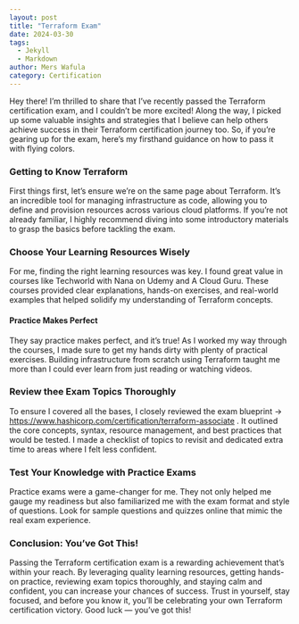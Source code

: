 ```yaml
---
layout: post
title: "Terraform Exam"
date: 2024-03-30
tags:
  - Jekyll
  - Markdown
author: Mers Wafula
category: Certification
---
```

Hey there! I’m thrilled to share that I’ve recently passed the Terraform certification exam, and I couldn’t be more excited! Along the way, I picked up some valuable insights and strategies that I believe can help others achieve success in their Terraform certification journey too. So, if you’re gearing up for the exam, here’s my firsthand guidance on how to pass it with flying colors.


### Getting to Know Terraform

First things first, let’s ensure we’re on the same page about Terraform. It’s an incredible tool for managing infrastructure as code, allowing you to define and provision resources across various cloud platforms. If you’re not already familiar, I highly recommend diving into some introductory materials to grasp the basics before tackling the exam.

### Choose Your Learning Resources Wisely

For me, finding the right learning resources was key. I found great value in courses like Techworld with Nana on Udemy and A Cloud Guru. These courses provided clear explanations, hands-on exercises, and real-world examples that helped solidify my understanding of Terraform concepts.



#### Practice Makes Perfect

They say practice makes perfect, and it’s true! As I worked my way through the courses, I made sure to get my hands dirty with plenty of practical exercises. Building infrastructure from scratch using Terraform taught me more than I could ever learn from just reading or watching videos.

### Review thee Exam Topics Thoroughly

To ensure I covered all the bases, I closely reviewed the exam blueprint → https://www.hashicorp.com/certification/terraform-associate . It outlined the core concepts, syntax, resource management, and best practices that would be tested. I made a checklist of topics to revisit and dedicated extra time to areas where I felt less confident.

### Test Your Knowledge with Practice Exams

Practice exams were a game-changer for me. They not only helped me gauge my readiness but also familiarized me with the exam format and style of questions. Look for sample questions and quizzes online that mimic the real exam experience.

### Conclusion: You’ve Got This!

Passing the Terraform certification exam is a rewarding achievement that’s within your reach. By leveraging quality learning resources, getting hands-on practice, reviewing exam topics thoroughly, and staying calm and confident, you can increase your chances of success. Trust in yourself, stay focused, and before you know it, you’ll be celebrating your own Terraform certification victory. Good luck — you’ve got this!
